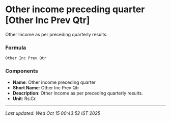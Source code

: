 # Other income preceding quarter [Other Inc Prev Qtr]
Other Income as per preceding quarterly results.

### Formula
```text
Other Inc Prev Qtr
```


### Components
- **Name**: Other income preceding quarter
- **Short Name**: Other Inc Prev Qtr
- **Description**: Other Income as per preceding quarterly results.
- **Unit**: Rs.Cr.

---
*Last updated: Wed Oct 15 00:43:52 IST 2025*
